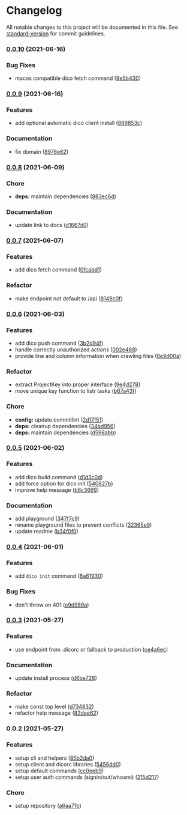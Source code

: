 # Changelog

All notable changes to this project will be documented in this file. See [standard-version](https://github.com/conventional-changelog/standard-version) for commit guidelines.

### [0.0.10](https://github.com/dico-app/dico-cli/compare/v0.0.9...v0.0.10) (2021-06-16)


### Bug Fixes

* macos compatible dico fetch command ([9e5b430](https://github.com/dico-app/dico-cli/commit/9e5b43068fdb0ac06e6dcb38a3cde0a227550329))

### [0.0.9](https://github.com/dico-app/dico-cli/compare/v0.0.8...v0.0.9) (2021-06-16)


### Features

* add optional automatic dico client install ([889853c](https://github.com/dico-app/dico-cli/commit/889853cbcbfcc12fa9270027333653251a7bd457))


### Documentation

* fix domain ([8978e82](https://github.com/dico-app/dico-cli/commit/8978e8266f7e6b69304c0cfd6aa832f56aa4c96e))

### [0.0.8](https://github.com/dico-app/dico-cli/compare/v0.0.7...v0.0.8) (2021-06-09)


### Chore

* **deps:** maintain dependencies ([883ec6d](https://github.com/dico-app/dico-cli/commit/883ec6dcf19f4a69cf3dd4fda718e68b7c44240e))


### Documentation

* update link to docs ([d1667d0](https://github.com/dico-app/dico-cli/commit/d1667d0d36573edde38be9462d91af34ef270b97))

### [0.0.7](https://github.com/dico-app/dico-cli/compare/v0.0.6...v0.0.7) (2021-06-07)


### Features

* add dico fetch command ([0fcabd1](https://github.com/dico-app/dico-cli/commit/0fcabd1337d1fbec68ae01838704bb23eeb2e5c3))


### Refactor

* make endpoint not default to /api ([8149c0f](https://github.com/dico-app/dico-cli/commit/8149c0f3b822e82ab3269d338d8d1e7fa1a3b56d))

### [0.0.6](https://github.com/dico-app/dico-cli/compare/v0.0.5...v0.0.6) (2021-06-03)


### Features

* add dico push command ([3b2d94f](https://github.com/dico-app/dico-cli/commit/3b2d94f5378f21474d5c82a5db515cb8329e74e7))
* handle correctly unauthorized actions ([002e488](https://github.com/dico-app/dico-cli/commit/002e4889d1d37f5c95657f5f5e4978a5147fab49))
* provide line and column information when crawling files ([8e9d00a](https://github.com/dico-app/dico-cli/commit/8e9d00a58bbc6fa38af50ccf2f6a5603a13979c3))


### Refactor

* extract ProjectKey into proper interface ([9e4d278](https://github.com/dico-app/dico-cli/commit/9e4d278fead46f76f028845f96f0a0534726ec7a))
* move unique key function to listr tasks ([b67a43f](https://github.com/dico-app/dico-cli/commit/b67a43fe1b77e42d0ffd653078ed8bcd76b3dd99))


### Chore

* **config:** update commitlint ([2d17f51](https://github.com/dico-app/dico-cli/commit/2d17f5167a9513de8eb3c605137dc3839a8e9fb2))
* **deps:** cleanup dependencies ([34bd956](https://github.com/dico-app/dico-cli/commit/34bd95684314d2374263e5843e4677713815bbbe))
* **deps:** maintain dependencies ([d598abb](https://github.com/dico-app/dico-cli/commit/d598abbef42bf0bfaa55e32c446aca4c78aa03ac))

### [0.0.5](https://github.com/dico-app/dico-cli/compare/v0.0.4...v0.0.5) (2021-06-02)


### Features

* add dico build command ([d1d3c0d](https://github.com/dico-app/dico-cli/commit/d1d3c0d8ff3919bfe38aa102516584615cd0fe7c))
* add force option for dico init ([540827b](https://github.com/dico-app/dico-cli/commit/540827b60b16e0bb28774e161b21c24967306718))
* improve help message ([b8c3669](https://github.com/dico-app/dico-cli/commit/b8c36691b5ef36becf22be1810a99d636bb3e48d))


### Documentation

* add playground ([347f7c9](https://github.com/dico-app/dico-cli/commit/347f7c919e1227fa308b04eb960975ece3a34b29))
* rename playground files to prevent conflicts ([32365e9](https://github.com/dico-app/dico-cli/commit/32365e9b74e3bbcb2bf4891d2dce43888f688329))
* update readme ([b34f0f0](https://github.com/dico-app/dico-cli/commit/b34f0f08e1c1286be9fcef9ec03eb4481b4859e1))

### [0.0.4](https://github.com/dico-app/dico-cli/compare/v0.0.3...v0.0.4) (2021-06-01)


### Features

* add `dico init` command ([6a61930](https://github.com/dico-app/dico-cli/commit/6a61930da35beb0bba9d3e8d43c557234d8b13d8))


### Bug Fixes

* don't throw on 401 ([e9d989a](https://github.com/dico-app/dico-cli/commit/e9d989a924af3890f7cd2d2d441d44ba458453b8))

### [0.0.3](https://github.com/dico-app/dico-cli/compare/v0.0.2...v0.0.3) (2021-05-27)


### Features

* use endpoint from .dicorc or fallback to production ([ce4a6ec](https://github.com/dico-app/dico-cli/commit/ce4a6ece0a5c4dab93dace88a1fc21b25b1714a0))


### Documentation

* update install process ([d6be728](https://github.com/dico-app/dico-cli/commit/d6be72875d92b13e7c3b3772297e95df6a3cb956))


### Refactor

* make const top level ([d734832](https://github.com/dico-app/dico-cli/commit/d7348322824b830040019bd7cce886ffaae0bfbd))
* refactor help message ([82dee62](https://github.com/dico-app/dico-cli/commit/82dee625b5d665dc71e95a8c22ab8ad28bed08e2))

### 0.0.2 (2021-05-27)


### Features

* setup cli and helpers ([85b2da0](https://github.com/dico-app/dico-cli/commit/85b2da0549236acde42c29b163f9ebe032ee513e))
* setup client and dicorc libraries ([5456dd0](https://github.com/dico-app/dico-cli/commit/5456dd0998a5f5bf512f16ee828aea8796085fa8))
* setup default commands ([cc0eeb9](https://github.com/dico-app/dico-cli/commit/cc0eeb90f42c4ff7dcb1207bfbaccd046dbd2d70))
* setup user auth commands (signin/out/whoami) ([215d217](https://github.com/dico-app/dico-cli/commit/215d217bbe499efd840956d545e75775e1f3e17e))


### Chore

* setup repository ([a6aa71b](https://github.com/dico-app/dico-cli/commit/a6aa71b7ba7df263a2d36e386de0c1659fd5aa08))
